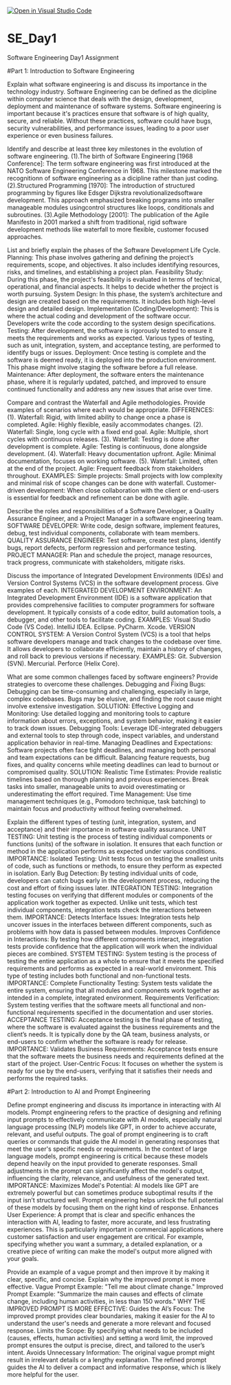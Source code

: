 [![Open in Visual Studio Code](https://classroom.github.com/assets/open-in-vscode-2e0aaae1b6195c2367325f4f02e2d04e9abb55f0b24a779b69b11b9e10269abc.svg)](https://classroom.github.com/online_ide?assignment_repo_id=18483630&assignment_repo_type=AssignmentRepo)
# SE_Day1
Software Engineering Day1 Assignment

#Part 1: Introduction to Software Engineering

Explain what software engineering is and discuss its importance in the technology industry.
Software Engineering can be defined as the dicipline within computer science that deals with the design, development, deployment and maintenance of software systems.
Software engineering is important because it's practices ensure that software is of high quality, secure, and reliable. Without these practices, software could have bugs, security vulnerabilities, and performance issues, leading to a poor user experience or even business failures.

Identify and describe at least three key milestones in the evolution of software engineering.
(1).The birth of Software Engineering [1968 Conference]: The term software engineering was first introduced at the NATO Software Engineering Conference in 1968. This milestone marked the recognitionn of software engineering as a dicipline rather than just coding.
(2).Structured Programming [1970]: The introduction of structured programming by figures like Edsger Dijkstra revolutionalizedsoftware development. This approach emphasized breaking programs into smaller manageable modules usingcontrol structures like loops, conditionals and subroutines.
(3).Agile Methodology [2001]: The publication of the Agile Manifesto in 2001 marked a shift from traditional, rigid software development methods like waterfall to more flexible, customer focused approaches. 

List and briefly explain the phases of the Software Development Life Cycle.
Planning: This phase involves gathering and defining the project’s requirements, scope, and objectives. It also includes identifying resources, risks, and timelines, and establishing a project plan.
Feasibility Study: During this phase, the project's feasibility is evaluated in terms of technical, operational, and financial aspects. It helps to decide whether the project is worth pursuing.
System Design: In this phase, the system’s architecture and design are created based on the requirements. It includes both high-level design and detailed design.
Implementation (Coding/Development): This is where the actual coding and development of the software occur. Developers write the code according to the system design specifications.
Testing: After development, the software is rigorously tested to ensure it meets the requirements and works as expected. Various types of testing, such as unit, integration, system, and acceptance testing, are performed to identify bugs or issues.
Deployment: Once testing is complete and the software is deemed ready, it is deployed into the production environment. This phase might involve staging the software before a full release.
Maintenance: After deployment, the software enters the maintenance phase, where it is regularly updated, patched, and improved to ensure continued functionality and address any new issues that arise over time.

Compare and contrast the Waterfall and Agile methodologies. Provide examples of scenarios where each would be appropriate.
DIFFERENCES:
(1). Waterfall: Rigid, with limited ability to change once a phase is completed.
     Agile: Highly flexible, easily accommodates changes.
(2). Waterfall: Single, long cycle with a fixed end goal.
     Agile: Multiple, short cycles with continuous releases.
(3). Waterfall: Testing is done after development is complete.
     Agile: Testing is continuous, done alongside development.
(4). Waterfall: Heavy documentation upfront.
     Agile: Minimal documentation, focuses on working software.
(5). Waterfall: Limited, often at the end of the project.
     Agile: Frequent feedback from stakeholders throughout.
EXAMPLES:
Simple projects: Small projects with low complexity and minimal risk of scope changes can be done with waterfall.
Customer-driven development: When close collaboration with the client or end-users is essential for feedback and refinement can be done with agile.

Describe the roles and responsibilities of a Software Developer, a Quality Assurance Engineer, and a Project Manager in a software engineering team.
SOFTWARE DEVELOPER: Write code, design software, implement features, debug, test individual components, collaborate with team members.
QUALITY ASSURANCE ENGINEER: Test software, create test plans, identify bugs, report defects, perform regression and performance testing.
PROJECT MANAGER: Plan and schedule the project, manage resources, track progress, communicate with stakeholders, mitigate risks.

Discuss the importance of Integrated Development Environments (IDEs) and Version Control Systems (VCS) in the software development process. Give examples of each.
INTEGRATED DEVELOPMENT ENVIRONMENT:  An Integrated Development Environment (IDE) is a software application that provides comprehensive facilities to computer programmers for software development. It typically consists of a code editor, build automation tools, a debugger, and other tools to facilitate coding.
EXAMPLES: 
Visual Studio Code (VS Code).
IntelliJ IDEA.
Eclipse.
PyCharm.
Xcode.
VERSION CONTROL SYSTEM: A Version Control System (VCS) is a tool that helps software developers manage and track changes to the codebase over time. It allows developers to collaborate efficiently, maintain a history of changes, and roll back to previous versions if necessary.
EXAMPLES:
Git.
Subversion (SVN).
Mercurial.
Perforce (Helix Core).

What are some common challenges faced by software engineers? Provide strategies to overcome these challenges.
Debugging and Fixing Bugs: Debugging can be time-consuming and challenging, especially in large, complex codebases. Bugs may be elusive, and finding the root cause might involve extensive investigation.
SOLUTION:
Effective Logging and Monitoring: Use detailed logging and monitoring tools to capture information about errors, exceptions, and system behavior, making it easier to track down issues.
Debugging Tools: Leverage IDE-integrated debuggers and external tools to step through code, inspect variables, and understand application behavior in real-time.
Managing Deadlines and Expectations: Software projects often face tight deadlines, and managing both personal and team expectations can be difficult. Balancing feature requests, bug fixes, and quality concerns while meeting deadlines can lead to burnout or compromised quality.
SOLUTION:
Realistic Time Estimates: Provide realistic timelines based on thorough planning and previous experiences. Break tasks into smaller, manageable units to avoid overestimating or underestimating the effort required.
Time Management: Use time management techniques (e.g., Pomodoro technique, task batching) to maintain focus and productivity without feeling overwhelmed.

Explain the different types of testing (unit, integration, system, and acceptance) and their importance in software quality assurance.
UNIT TESTING: 
Unit testing is the process of testing individual components or functions (units) of the software in isolation. It ensures that each function or method in the application performs as expected under various conditions.
IMPORTANCE:
Isolated Testing: Unit tests focus on testing the smallest units of code, such as functions or methods, to ensure they perform as expected in isolation.
Early Bug Detection: By testing individual units of code, developers can catch bugs early in the development process, reducing the cost and effort of fixing issues later.
INTEGRATION TESTING:
Integration testing focuses on verifying that different modules or components of the application work together as expected. Unlike unit tests, which test individual components, integration tests check the interactions between them.
IMPORTANCE:
Detects Interface Issues: Integration tests help uncover issues in the interfaces between different components, such as problems with how data is passed between modules.
Improves Confidence in Interactions: By testing how different components interact, integration tests provide confidence that the application will work when the individual pieces are combined.
SYSTEM TESTING:
System testing is the process of testing the entire application as a whole to ensure that it meets the specified requirements and performs as expected in a real-world environment. This type of testing includes both functional and non-functional tests.
IMPORTANCE:
Complete Functionality Testing: System tests validate the entire system, ensuring that all modules and components work together as intended in a complete, integrated environment.
Requirements Verification: System testing verifies that the software meets all functional and non-functional requirements specified in the documentation and user stories.
ACCEPTANCE TESTING:
Acceptance testing is the final phase of testing, where the software is evaluated against the business requirements and the client’s needs. It is typically done by the QA team, business analysts, or end-users to confirm whether the software is ready for release.
IMPORTANCE:
Validates Business Requirements: Acceptance tests ensure that the software meets the business needs and requirements defined at the start of the project.
User-Centric Focus: It focuses on whether the system is ready for use by the end-users, verifying that it satisfies their needs and performs the required tasks.

#Part 2: Introduction to AI and Prompt Engineering


Define prompt engineering and discuss its importance in interacting with AI models.
Prompt engineering refers to the practice of designing and refining input prompts to effectively communicate with AI models, especially natural language processing (NLP) models like GPT, in order to achieve accurate, relevant, and useful outputs. The goal of prompt engineering is to craft queries or commands that guide the AI model in generating responses that meet the user's specific needs or requirements.
In the context of large language models, prompt engineering is critical because these models depend heavily on the input provided to generate responses. Small adjustments in the prompt can significantly affect the model's output, influencing the clarity, relevance, and usefulness of the generated text.
IMPORTANCE:
Maximizes Model's Potential:
AI models like GPT are extremely powerful but can sometimes produce suboptimal results if the input isn’t structured well. Prompt engineering helps unlock the full potential of these models by focusing them on the right kind of response.
Enhances User Experience:
A prompt that is clear and specific enhances the interaction with AI, leading to faster, more accurate, and less frustrating experiences. This is particularly important in commercial applications where customer satisfaction and user engagement are critical.
For example, specifying whether you want a summary, a detailed explanation, or a creative piece of writing can make the model's output more aligned with your goals.

Provide an example of a vague prompt and then improve it by making it clear, specific, and concise. Explain why the improved prompt is more effective.
Vague Prompt Example:
"Tell me about climate change."
Improved Prompt Example:
"Summarize the main causes and effects of climate change, including human activities, in less than 150 words."
WHY THE IMPROVED PROMPT IS MORE EFFECTIVE:
Guides the AI’s Focus: The improved prompt provides clear boundaries, making it easier for the AI to understand the user's needs and generate a more relevant and focused response.
Limits the Scope: By specifying what needs to be included (causes, effects, human activities) and setting a word limit, the improved prompt ensures the output is precise, direct, and tailored to the user’s intent.
Avoids Unnecessary Information: The original vague prompt might result in irrelevant details or a lengthy explanation. The refined prompt guides the AI to deliver a compact and informative response, which is likely more helpful for the user.
